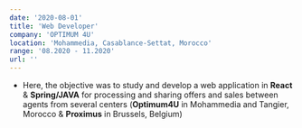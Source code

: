 ```yaml
---
date: '2020-08-01'
title: 'Web Developer'
company: 'OPTIMUM 4U'
location: 'Mohammedia, Casablance-Settat, Morocco'
range: '08.2020 - 11.2020'
url: ''
---
```


- Here, the objective was to study and develop a web application in **React** & **Spring/JAVA** for processing and sharing offers and sales between agents from several centers (**Optimum4U** in Mohammedia and Tangier, Morocco & **Proximus** in Brussels, Belgium)
